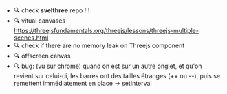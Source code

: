 - 🔍 check **svelthree** repo !!!
- 🔍 vitual canvases https://threejsfundamentals.org/threejs/lessons/threejs-multiple-scenes.html
- 🔍 check if there are no memory leak on Threejs component
- 🔍 offscreen canvas
- 🔍 bug: (vu sur chrome) quand on est sur un autre onglet, et qu'on revient sur celui-ci, les barres ont des tailles étranges (++ ou --), puis se remettent immédiatement en place -> setInterval
